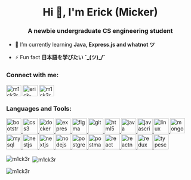 <h1 align="center">Hi 👋, I'm Erick (Micker)</h1>
<h3 align="center">A newbie undergraduate CS engineering student</h3>

- 🌱 I’m currently learning **Java, Express.js and whatnot ツ**

- ⚡ Fun fact **日本語を学びたい ¯\_(ツ)_/¯**

<h3 align="left">Connect with me:</h3>
<p align="left">
<a href="https://twitter.com/m1ck3r" target="blank"><img align="center" src="https://raw.githubusercontent.com/rahuldkjain/github-profile-readme-generator/master/src/images/icons/Social/twitter.svg" alt="m1ck3r" height="30" width="40" /></a>
<a href="https://linkedin.com/in/erick-carbonell" target="blank"><img align="center" src="https://raw.githubusercontent.com/rahuldkjain/github-profile-readme-generator/master/src/images/icons/Social/linked-in-alt.svg" alt="erick-carbonell" height="30" width="40" /></a>
<a href="https://instagram.com/m1ck3r" target="blank"><img align="center" src="https://raw.githubusercontent.com/rahuldkjain/github-profile-readme-generator/master/src/images/icons/Social/instagram.svg" alt="m1ck3r" height="30" width="40" /></a>
</p>

<h3 align="left">Languages and Tools:</h3>
<p align="left"> <a href="https://getbootstrap.com" target="_blank" rel="noreferrer"> <img src="https://github.com/patrickpiccini/devicons/blob/main/icons/dark/Bootstrap.svg" alt="bootstrap" width="40" height="40"/> </a> <a href="https://www.w3schools.com/css/" target="_blank" rel="noreferrer"> <img src="https://github.com/patrickpiccini/devicons/blob/main/icons/dark/CSS.svg" alt="css3" width="40" height="40"/> </a> <a href="https://www.docker.com/" target="_blank" rel="noreferrer"> <img src="https://github.com/patrickpiccini/devicons/blob/main/icons/dark/Docker.svg" alt="docker" width="40" height="40"/> </a> <a href="https://expressjs.com" target="_blank" rel="noreferrer"> <img src="https://github.com/patrickpiccini/devicons/blob/main/icons/dark/ExpressJS.svg" alt="express" width="40" height="40"/> </a> <a href="https://www.figma.com/" target="_blank" rel="noreferrer"> <img src="https://github.com/patrickpiccini/devicons/blob/main/icons/dark/Figma.svg" alt="figma" width="40" height="40"/> </a> <a href="https://git-scm.com/" target="_blank" rel="noreferrer"> <img src="https://github.com/patrickpiccini/devicons/blob/main/icons/dark/Git.svg" alt="git" width="40" height="40"/> </a> <a href="https://www.w3.org/html/" target="_blank" rel="noreferrer"> <img src="https://github.com/patrickpiccini/devicons/blob/main/icons/dark/HTML.svg" alt="html5" width="40" height="40"/> </a> <a href="https://www.java.com" target="_blank" rel="noreferrer"> <img src="https://github.com/patrickpiccini/devicons/blob/main/icons/dark/Java.svg" alt="java" width="40" height="40"/> </a> <a href="https://developer.mozilla.org/en-US/docs/Web/JavaScript" target="_blank" rel="noreferrer"> <img src="https://github.com/patrickpiccini/devicons/blob/main/icons/dark/JavaScript.svg" alt="javascript" width="40" height="40"/> </a> <a href="https://www.linux.org/" target="_blank" rel="noreferrer"> <img src="https://github.com/patrickpiccini/devicons/blob/main/icons/dark/Linux.svg" alt="linux" width="40" height="40"/> </a> <a href="https://www.mongodb.com/" target="_blank" rel="noreferrer"> <img src="https://github.com/patrickpiccini/devicons/blob/main/icons/dark/MongoDB.svg" alt="mongodb" width="40" height="40"/> </a> <a href="https://www.mysql.com/" target="_blank" rel="noreferrer"> <img src="https://github.com/patrickpiccini/devicons/blob/main/icons/dark/MySQL.svg" alt="mysql" width="40" height="40"/> </a> <a href="https://nestjs.com/" target="_blank" rel="noreferrer"> <img src="https://github.com/patrickpiccini/devicons/blob/main/icons/dark/NestJS.svg" alt="nestjs" width="40" height="40"/> </a> <a href="https://nextjs.org/" target="_blank" rel="noreferrer"> <img src="https://github.com/patrickpiccini/devicons/blob/main/icons/dark/NextJS.svg" alt="nextjs" width="40" height="40"/> </a> <a href="https://nodejs.org" target="_blank" rel="noreferrer"> <img src="https://github.com/patrickpiccini/devicons/blob/main/icons/dark/NodeJS.svg" alt="nodejs" width="40" height="40"/> </a> <a href="https://www.postgresql.org" target="_blank" rel="noreferrer"> <img src="https://github.com/patrickpiccini/devicons/blob/main/icons/dark/PostgreSQL.svg" alt="postgresql" width="40" height="40"/> </a> <a href="https://postman.com" target="_blank" rel="noreferrer"> <img src="https://github.com/patrickpiccini/devicons/blob/main/icons/dark/Postman.svg" alt="postman" width="40" height="40"/> </a> <a href="https://reactjs.org/" target="_blank" rel="noreferrer"> <img src="https://github.com/patrickpiccini/devicons/blob/main/icons/dark/React.svg" alt="react" width="40" height="40"/> </a> <a href="https://reactnative.dev/" target="_blank" rel="noreferrer"> <img src="https://reactnative.dev/img/header_logo.svg" alt="reactnative" width="40" height="40"/> </a> <a href="https://redux.js.org" target="_blank" rel="noreferrer"> <img src="https://github.com/patrickpiccini/devicons/blob/main/icons/dark/Redux.svg" alt="redux" width="40" height="40"/> </a> <a href="https://www.typescriptlang.org/" target="_blank" rel="noreferrer"> <img src="https://github.com/patrickpiccini/devicons/blob/main/icons/dark/TypeScript.svg" alt="typescript" width="40" height="40"/> </a> </p>

<p><img align="left" src="https://github-readme-stats.vercel.app/api/top-langs?username=m1ck3r&show_icons=true&theme=tokyonight&locale=en&layout=compact" alt="m1ck3r" /></p>

<p>&nbsp;<img align="center" src="https://github-readme-stats.vercel.app/api?username=m1ck3r&show_icons=true&theme=tokyonight&locale=en" alt="m1ck3r" /></p>

<p><img align="center" src="https://github-readme-streak-stats.herokuapp.com/?user=m1ck3r&theme=dark" alt="m1ck3r" /></p>

